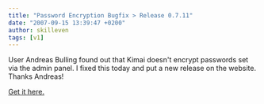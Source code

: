 ```yaml
---
title: "Password Encryption Bugfix > Release 0.7.11"
date: "2007-09-15 13:39:47 +0200"
author: skilleven
tags: [v1]
---
```


User Andreas Bulling found out that Kimai doesn't encrypt passwords set via the admin panel.
I fixed this today and put a new release on the website. Thanks Andreas!

[Get it here.](/download/)
